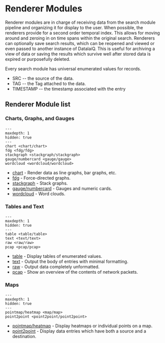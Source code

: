 # Renderer Modules

Renderer modules are in charge of receiving data from the search module pipeline and organizing it for display to the user. When possible, the renderers provide for a second order temporal index. This allows for moving around and zeroing in on time spans within the original search. Renderers can optionally save search results, which can be reopened and viewed or even passed to another instance of DatalaiQ. This is useful for archiving a view of data or saving the results which survive well after stored data is expired or purposefully deleted.

Every search module has universal enumerated values for records.

* SRC -- the source of the data.
* TAG -- the Tag attached to the data.
* TIMESTAMP -- the timestamp associated with the entry

## Renderer Module list

### Charts, Graphs, and Gauges

```{toctree}
---
maxdepth: 1
hidden: true
---
chart <chart/chart>
fdg <fdg/fdg>
stackgraph <stackgraph/stackgraph>
gauge/numbercard <gauge/gauge>
wordcloud <wordcloud/wordcloud>
```

* [chart](chart/chart) - Render data as line graphs, bar graphs, etc.
* [fdg](fdg/fdg) - Force-directed graphs.
* [stackgraph](stackgraph/stackgraph) - Stack graphs.
* [gauge/numbercard](gauge/gauge) - Gauges and numeric cards.
* [wordcloud](wordcloud/wordcloud) - Word clouds.

### Tables and Text

```{toctree}
---
maxdepth: 1
hidden: true
---
table <table/table>
text <text/text>
raw <raw/raw>
pcap <pcap/pcap>
```

* [table](table/table) - Display tables of enumerated values.
* [text](text/text) - Output the body of entries with minimal formatting.
* [raw](raw/raw) - Output data completely unformatted.
* [pcap](pcap/pcap) - Show an overview of the contents of network packets.

### Maps

```{toctree}
---
maxdepth: 1
hidden: true
---
pointmap/heatmap <map/map>
point2point <point2point/point2point>
```

* [pointmap/heatmap](map/map) - Display heatmaps or individual points on a map.
* [point2point](point2point/point2point) - Display data entries which have both a source and a destination.
